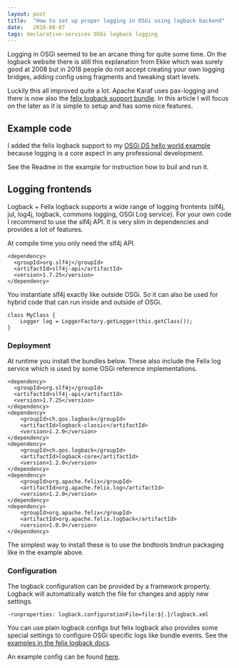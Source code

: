 ```yaml
---
layout: post
title:  "How to set up proper logging in OSGi using logback backend"
date:   2018-08-07
tags: declarative-services OSGi logback logging
---
```


Logging in OSGi seemed to be an arcane thing for quite some time. On the logback website there is still this explanation from Ekke which was surely good at 2008 but in 2018 people do not accept creating your own logging bridges, adding config using fragments and tweaking start levels.

Luckily this all improved quite a lot. Apache Karaf uses pax-logging and there is now also the [felix logback support bundle](http://felix.apache.org/documentation/subprojects/apache-felix-logback.html). In this article I will focus on the later as it is simple to setup and has some nice features.

## Example code

I added the felix logback support to my [OSGi DS hello world example](https://github.com/cschneider/osgi-ds-hello-world) because
logging is a core aspect in any professional development.

See the Readme in the example for instruction how to buil and run it.

## Logging frontends

Logback + Felix logback supports a wide range of logging frontents (slf4j, jul, log4j, logback, commons logging, OSGi Log service).
For your own code I recommend to use the slf4j API. It is very slim in dependencies and provides a lot of features.

At compile time you only need the slf4j API.

```
<dependency>
  <groupId>org.slf4j</groupId>
  <artifactId>slf4j-api</artifactId>
  <version>1.7.25</version>
</dependency>
```

You instantiate slf4j exactly like outside OSGi. So it can also be used for
hybrid code that can run inside and outside of OSGi.
```
class MyClass {
    Logger log = LoggerFactory.getLogger(this.getClass());
}
```

### Deployment

At runtime you install the bundles below. These also include the Felix log
service which is used by some OSGi reference implementations.

```
<dependency>
  <groupId>org.slf4j</groupId>
  <artifactId>slf4j-api</artifactId>
  <version>1.7.25</version>
</dependency>
<dependency>
    <groupId>ch.qos.logback</groupId>
    <artifactId>logback-classic</artifactId>
    <version>1.2.0</version>
</dependency>
<dependency>
    <groupId>ch.qos.logback</groupId>
    <artifactId>logback-core</artifactId>
    <version>1.2.0</version>
</dependency>
<dependency>
    <groupId>org.apache.felix</groupId>
    <artifactId>org.apache.felix.log</artifactId>
    <version>1.2.0</version>
</dependency>
<dependency>
    <groupId>org.apache.felix</groupId>
    <artifactId>org.apache.felix.logback</artifactId>
    <version>1.0.0</version>
</dependency>
```

The simplest way to install these is to use the bndtools bndrun packaging like in the example above.

### Configuration

The logback configuration can be provided by a framework property. Logback will
automatically watch the file for changes and apply new settings.

```
-runproperties: logback.configurationFile=file:${.}/logback.xml
```
You can use plain logback configs but felix logback also provides some special settings to configure OSGi specific logs like bundle events. See the [examples in the felix logback docs](http://felix.apache.org/documentation/subprojects/apache-felix-logback.html).

An example config can be found [here](https://github.com/cschneider/osgi-ds-hello-world/blob/master/starter/logback.xml).
